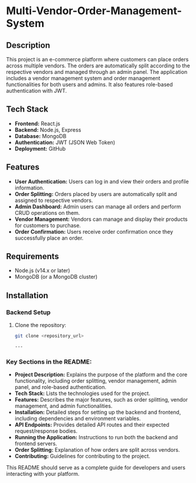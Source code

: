 # Multi-Vendor-Order-Management-System

## Description
This project is an e-commerce platform where customers can place orders across multiple vendors. The orders are automatically split according to the respective vendors and managed through an admin panel. The application includes a vendor management system and order management functionalities for both users and admins. It also features role-based authentication with JWT.

## Tech Stack
- **Frontend:** React.js
- **Backend:** Node.js, Express
- **Database:** MongoDB
- **Authentication:** JWT (JSON Web Token)
- **Deployment:** GitHub

## Features
- **User Authentication:** Users can log in and view their orders and profile information.
- **Order Splitting:** Orders placed by users are automatically split and assigned to respective vendors.
- **Admin Dashboard:** Admin users can manage all orders and perform CRUD operations on them.
- **Vendor Management:** Vendors can manage and display their products for customers to purchase.
- **Order Confirmation:** Users receive order confirmation once they successfully place an order.

## Requirements

- Node.js (v14.x or later)
- MongoDB (or a MongoDB cluster)

## Installation

### Backend Setup

1. Clone the repository:
   ```bash
   git clone <repository_url>

   ---

### Key Sections in the README:

- **Project Description:** Explains the purpose of the platform and the core functionality, including order splitting, vendor management, admin panel, and role-based authentication.
- **Tech Stack:** Lists the technologies used for the project.
- **Features:** Describes the major features, such as order splitting, vendor management, and admin functionalities.
- **Installation:** Detailed steps for setting up the backend and frontend, including dependencies and environment variables.
- **API Endpoints:** Provides detailed API routes and their expected request/response bodies.
- **Running the Application:** Instructions to run both the backend and frontend servers.
- **Order Splitting:** Explanation of how orders are split across vendors.
- **Contributing:** Guidelines for contributing to the project.

This README should serve as a complete guide for developers and users interacting with your platform.
